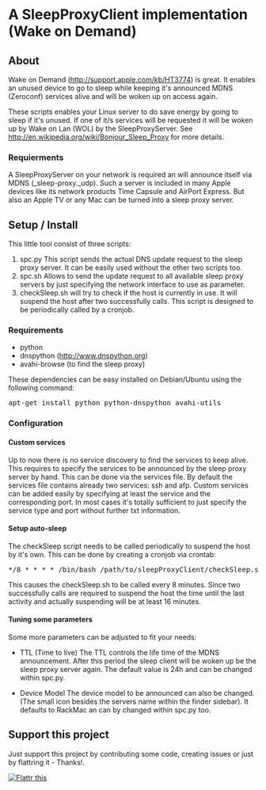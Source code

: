 # A SleepProxyClient implementation (Wake on Demand)

## About

Wake on Demand (http://support.apple.com/kb/HT3774) is great.
It enables an unused device to go to sleep while keeping it's announced MDNS (Zeroconf) services alive and will be woken up on access again.

These scripts enables your Linux server to do save energy by going to sleep if it's unused.
If one of it/s services will be requested it will be woken up by Wake on Lan (WOL) by the SleepProxyServer. See http://en.wikipedia.org/wiki/Bonjour_Sleep_Proxy for more details.

### Requierments
A SleepProxyServer on your network is required an will announce itself via MDNS (_sleep-proxy._udp). 
Such a server is included in many Apple devices like its network products Time Capsule and AirPort Express. But also an Apple TV or any Mac can be turned into a sleep proxy server.

## Setup / Install

This little tool consist of three scripts:

1. spc.py
		This script sends the actual DNS update request to the sleep proxy server.
		It can be easily used without the other two scripts too.
2. spc.sh
		Allows to send the update request to all available sleep proxy servers by just specifying the network interface to use as parameter.
3. checkSleep.sh
		will try to check if the host is currently in use. It will suspend the host after two successfully calls. This script is designed to be periodically called by a cronjob.


### Requirements

 - python
 - dnspython (http://www.dnspython.org)
 - avahi-browse (to find the sleep proxy)
 
 These dependencies can be easy installed on Debian/Ubuntu using the following command:
 <pre>apt-get install python python-dnspython avahi-utils</pre>

### Configuration

#### Custom services

Up to now there is no service discovery to find the services to keep alive.
This requires to specify the services to be announced by the sleep proxy server by hand.
This can be done via the services file.
By default the services file contains already two services: ssh and afp.
Custom services can be added easily by specifying at least the service and the corresponding port.
In most cases it's totally sufficient to just specify the service type and port without further txt information.

#### Setup auto-sleep

The checkSleep script needs to be called periodically to suspend the host by it's own.
This can be done by creating a cronjob via crontab:
<pre>*/8 * * * * /bin/bash /path/to/sleepProxyClient/checkSleep.sh</pre>

This causes the checkSleep.sh to be called every 8 minutes. Since two successfully calls are required to suspend the host the time until the last activity and actually suspending will be at least 16 minutes.

#### Tuning some parameters

Some more parameters can be adjusted to fit your needs:

- TTL (Time to live)
		The TTL controls the life time of the MDNS announcement. After this period the sleep client will be woken up be the sleep proxy server again. The default value is 24h and can be changed within spc.py.

- Device Model
		The device model to be announced can also be changed. (The small icon besides the servers name within the finder sidebar). It defaults to RackMac an can by changed within spc.py too.

## Support this project

Just support this project by contributing some code, creating issues or just by flattring it - Thanks!.

<a href="http://flattr.com/thing/713748/aweinSleepProxyClient-on-GitHub" target="_blank">
<img src="http://api.flattr.com/button/flattr-badge-large.png" alt="Flattr this" title="Flattr this" border="0" /></a>